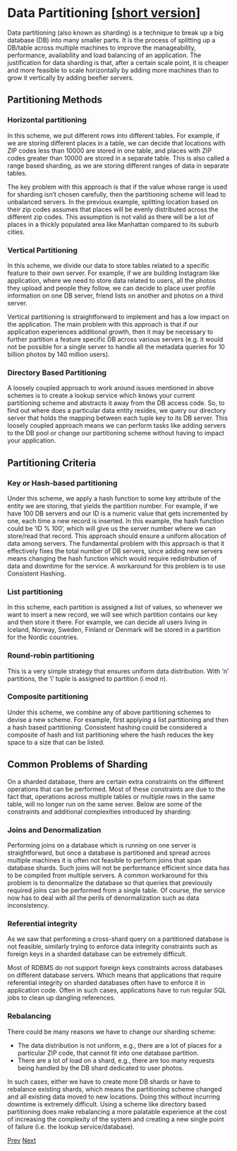 # Data Partitioning [[short version](README_SHORT.md)]

Data partitioning (also known as sharding) is a technique to break up a big database (DB) into many smaller parts. It is the process of splitting up a DB/table across multiple machines to improve the manageability, performance, availability and load balancing of an application. The justification for data sharding is that, after a certain scale point, it is cheaper and more feasible to scale horizontally by adding more machines than to grow it vertically by adding beefier servers.

## Partitioning Methods

### Horizontal partitioning

In this scheme, we put different rows into different tables. For example, if we are storing different places in a table, we can decide that locations with ZIP codes less than 10000 are stored in one table, and places with ZIP codes greater than 10000 are stored in a separate table. This is also called a range based sharding, as we are storing different ranges of data in separate tables.

The key problem with this approach is that if the value whose range is used for sharding isn’t chosen carefully, then the partitioning scheme will lead to unbalanced servers. In the previous example, splitting location based on their zip codes assumes that places will be evenly distributed across the different zip codes. This assumption is not valid as there will be a lot of places in a thickly populated area like Manhattan compared to its suburb cities.

### Vertical Partitioning

In this scheme, we divide our data to store tables related to a specific feature to their own server. For example, if we are building Instagram like application, where we need to store data related to users, all the photos they upload and people they follow, we can decide to place user profile information on one DB server, friend lists on another and photos on a third server.

Vertical partitioning is straightforward to implement and has a low impact on the application. The main problem with this approach is that if our application experiences additional growth, then it may be necessary to further partition a feature specific DB across various servers (e.g. it would not be possible for a single server to handle all the metadata queries for 10 billion photos by 140 million users).

### Directory Based Partitioning

A loosely coupled approach to work around issues mentioned in above schemes is to create a lookup service which knows your current partitioning scheme and abstracts it away from the DB access code. So, to find out where does a particular data entity resides, we query our directory server that holds the mapping between each tuple key to its DB server. This loosely coupled approach means we can perform tasks like adding servers to the DB pool or change our partitioning scheme without having to impact your application.

## Partitioning Criteria

### Key or Hash-based partitioning

Under this scheme, we apply a hash function to some key attribute of the entity we are storing, that yields the partition number. For example, if we have 100 DB servers and our ID is a numeric value that gets incremented by one, each time a new record is inserted. In this example, the hash function could be ‘ID % 100’, which will give us the server number where we can store/read that record. This approach should ensure a uniform allocation of data among servers. The fundamental problem with this approach is that it effectively fixes the total number of DB servers, since adding new servers means changing the hash function which would require redistribution of data and downtime for the service. A workaround for this problem is to use Consistent Hashing.

### List partitioning

In this scheme, each partition is assigned a list of values, so whenever we want to insert a new record, we will see which partition contains our key and then store it there. For example, we can decide all users living in Iceland, Norway, Sweden, Finland or Denmark will be stored in a partition for the Nordic countries.

### Round-robin partitioning

This is a very simple strategy that ensures uniform data distribution. With ‘n’ partitions, the ‘i’ tuple is assigned to partition (i mod n).

### Composite partitioning

Under this scheme, we combine any of above partitioning schemes to devise a new scheme. For example, first applying a list partitioning and then a hash based partitioning. Consistent hashing could be considered a composite of hash and list partitioning where the hash reduces the key space to a size that can be listed.

## Common Problems of Sharding

On a sharded database, there are certain extra constraints on the different operations that can be performed. Most of these constraints are due to the fact that, operations across multiple tables or multiple rows in the same table, will no longer run on the same server. Below are some of the constraints and additional complexities introduced by sharding:

### Joins and Denormalization

Performing joins on a database which is running on one server is straightforward, but once a database is partitioned and spread across multiple machines it is often not feasible to perform joins that span database shards. Such joins will not be performance efficient since data has to be compiled from multiple servers. A common workaround for this problem is to denormalize the database so that queries that previously required joins can be performed from a single table. Of course, the service now has to deal with all the perils of denormalization such as data inconsistency.

### Referential integrity

As we saw that performing a cross-shard query on a partitioned database is not feasible, similarly trying to enforce data integrity constraints such as foreign keys in a sharded database can be extremely difficult.

Most of RDBMS do not support foreign keys constraints across databases on different database servers. Which means that applications that require referential integrity on sharded databases often have to enforce it in application code. Often in such cases, applications have to run regular SQL jobs to clean up dangling references.

### Rebalancing

There could be many reasons we have to change our sharding scheme:

* The data distribution is not uniform, e.g., there are a lot of places for a particular ZIP code, that cannot fit into one database partition.
* There are a lot of load on a shard, e.g., there are too many requests being handled by the DB shard dedicated to user photos.

In such cases, either we have to create more DB shards or have to rebalance existing shards, which means the partitioning scheme changed and all existing data moved to new locations. Doing this without incurring downtime is extremely difficult. Using a scheme like directory based partitioning does make rebalancing a more palatable experience at the cost of increasing the complexity of the system and creating a new single point of failure (i.e. the lookup service/database).

[Prev](../Caching/README.md) [Next](../Indexes/README.md)